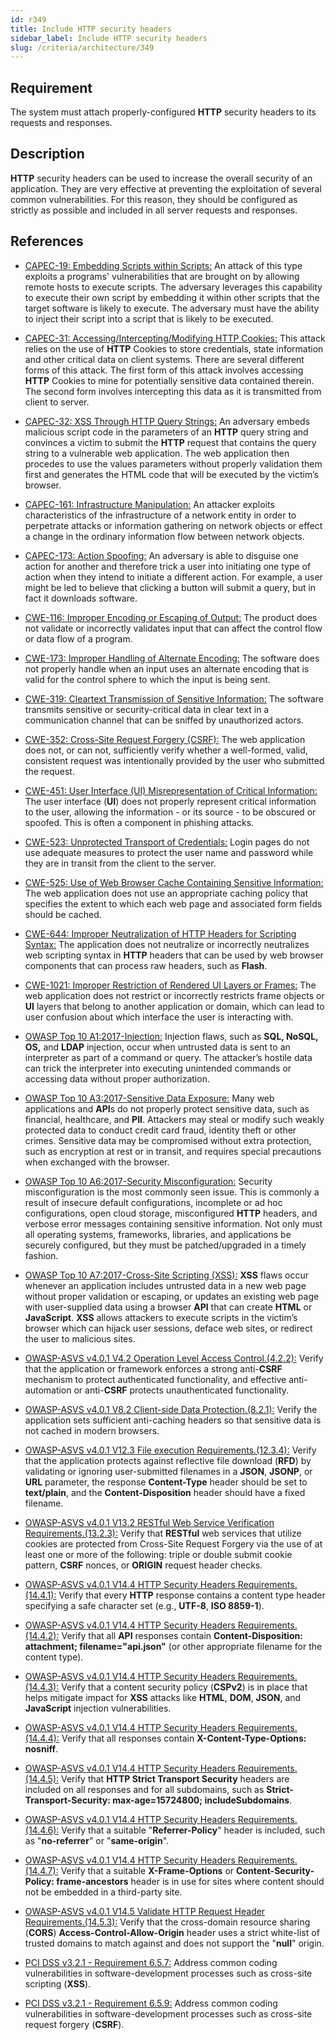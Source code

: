 ```yaml
---
id: r349
title: Include HTTP security headers
sidebar_label: Include HTTP security headers
slug: /criteria/architecture/349
---
```


## Requirement

The system must attach properly-configured
**HTTP** security headers
to its requests and responses.

## Description

**HTTP** security headers can be used
to increase the overall security of an application.
They are very effective
at preventing the exploitation
of several common vulnerabilities.
For this reason,
they should be configured
as strictly as possible
and included in all server requests
and responses.

## References

- [CAPEC-19: Embedding Scripts within Scripts:](https://capec.mitre.org/data/definitions/19.html)
An attack of this type exploits a programs' vulnerabilities
that are brought on by allowing remote hosts
to execute scripts.
The adversary leverages this capability
to execute their own script
by embedding it within other scripts
that the target software is likely to execute.
The adversary must have the ability to inject their script
into a script that is likely to be executed.

- [CAPEC-31: Accessing/Intercepting/Modifying HTTP Cookies:](https://capec.mitre.org/data/definitions/31.html)
This attack relies on the use of **HTTP** Cookies
to store credentials,
state information
and other critical data on client systems.
There are several different forms of this attack.
The first form of this attack
involves accessing **HTTP** Cookies
to mine for potentially sensitive data
contained therein.
The second form involves
intercepting this data
as it is transmitted from client to server.

- [CAPEC-32: XSS Through HTTP Query Strings:](https://capec.mitre.org/data/definitions/32.html)
An adversary embeds malicious script code
in the parameters of an **HTTP** query string
and convinces a victim
to submit the **HTTP** request that contains the query string
to a vulnerable web application.
The web application then procedes
to use the values parameters
without properly validation them first
and generates the HTML code
that will be executed by the victim’s browser.

- [CAPEC-161: Infrastructure Manipulation:](https://capec.mitre.org/data/definitions/161.html)
An attacker exploits characteristics
of the infrastructure of a network entity
in order to perpetrate attacks
or information gathering on network objects
or effect a change in the ordinary information flow
between network objects.

- [CAPEC-173: Action Spoofing:](https://capec.mitre.org/data/definitions/173.html)
An adversary is able to
disguise one action for another
and therefore trick a user into initiating one type of action
when they intend to initiate a different action.
For example,
a user might be led to believe that clicking a button
will submit a query,
but in fact it downloads software.

- [CWE-116: Improper Encoding or Escaping of Output:](https://cwe.mitre.org/data/definitions/116.html)
The product does not validate
or incorrectly validates input
that can affect the control flow
or data flow of a program.

- [CWE-173: Improper Handling of Alternate Encoding:](https://cwe.mitre.org/data/definitions/173.html)
The software does not properly handle
when an input uses an alternate encoding
that is valid for the control sphere
to which the input is being sent.

- [CWE-319: Cleartext Transmission of Sensitive Information:](https://cwe.mitre.org/data/definitions/319.html)
The software transmits sensitive
or security-critical data in clear text
in a communication channel that
can be sniffed by unauthorized actors.

- [CWE-352: Cross-Site Request Forgery (CSRF):](https://cwe.mitre.org/data/definitions/352.html)
The web application does not,
or can not,
sufficiently verify whether a well-formed, valid, 
consistent request was intentionally provided
by the user who submitted the request.

- [CWE-451: User Interface (UI) Misrepresentation of Critical Information:](https://cwe.mitre.org/data/definitions/451.html)
The user interface (**UI**)
does not properly represent critical information to the user,
allowing the information - or its source -
to be obscured or spoofed.
This is often a component in phishing attacks.

- [CWE-523: Unprotected Transport of Credentials:](https://cwe.mitre.org/data/definitions/523.html)
Login pages do not use adequate measures
to protect the user name and password
while they are in transit
from the client to the server.

- [CWE-525: Use of Web Browser Cache Containing Sensitive Information:](https://cwe.mitre.org/data/definitions/525.html)
The web application
does not use an appropriate caching policy
that specifies the extent to which each web page
and associated form fields should be cached.

- [CWE-644: Improper Neutralization of HTTP Headers for Scripting Syntax:](https://cwe.mitre.org/data/definitions/644.html)
The application does not neutralize
or incorrectly neutralizes web scripting syntax
in **HTTP** headers
that can be used by web browser components
that can process raw headers,
such as **Flash**.

- [CWE-1021: Improper Restriction of Rendered UI Layers or Frames:](https://cwe.mitre.org/data/definitions/1021.html)
The web application
does not restrict or incorrectly restricts frame objects
or **UI** layers that belong
to another application or domain,
which can lead to user confusion
about which interface
the user is interacting with.

- [OWASP Top 10 A1:2017-Injection:](https://owasp.org/www-project-top-ten/OWASP_Top_Ten_2017/Top_10-2017_A1-Injection)
Injection flaws,
such as **SQL, NoSQL, OS,** and **LDAP** injection,
occur when untrusted data is sent
to an interpreter
as part of a command or query.
The attacker’s hostile data
can trick the interpreter
into executing unintended commands
or accessing data
without proper authorization.

- [OWASP Top 10 A3:2017-Sensitive Data Exposure:](https://owasp.org/www-project-top-ten/OWASP_Top_Ten_2017/Top_10-2017_A3-Sensitive_Data_Exposure)
Many web applications and **API**s
do not properly protect sensitive data,
such as financial, healthcare, and **PII**.
Attackers may steal or modify
such weakly protected data
to conduct credit card fraud,
identity theft or other crimes.
Sensitive data may be compromised
without extra protection,
such as encryption at rest or in transit,
and requires special precautions
when exchanged with the browser.

- [OWASP Top 10 A6:2017-Security Misconfiguration:](https://owasp.org/www-project-top-ten/OWASP_Top_Ten_2017/Top_10-2017_A6-Security_Misconfiguration)
Security misconfiguration
is the most commonly seen issue.
This is commonly a result of insecure default configurations,
incomplete or ad hoc configurations,
open cloud storage,
misconfigured **HTTP** headers,
and verbose error messages
containing sensitive information.
Not only must all operating systems,
frameworks, libraries,
and applications be securely configured,
but they must be patched/upgraded in a timely fashion.

- [OWASP Top 10 A7:2017-Cross-Site Scripting (XSS):](https://owasp.org/www-project-top-ten/OWASP_Top_Ten_2017/Top_10-2017_A7-Cross-Site_Scripting_(XSS))
**XSS** flaws occur whenever an application
includes untrusted data
in a new web page without proper validation
or escaping,
or updates an existing web page
with user-supplied data using a browser **API**
that can create **HTML** or **JavaScript**.
**XSS** allows attackers
to execute scripts in the victim’s browser
which can hijack user sessions,
deface web sites,
or redirect the user to malicious sites.

- [OWASP-ASVS v4.0.1 V4.2 Operation Level Access Control.(4.2.2):](https://owasp.org/www-project-application-security-verification-standard/)
Verify that the application
or framework enforces
a strong anti-**CSRF** mechanism
to protect authenticated functionality,
and effective anti-automation
or anti-**CSRF** protects unauthenticated functionality.

- [OWASP-ASVS v4.0.1 V8.2 Client-side Data Protection.(8.2.1):](https://owasp.org/www-project-application-security-verification-standard/)
Verify the application
sets sufficient anti-caching headers
so that sensitive data is not cached
in modern browsers.

- [OWASP-ASVS v4.0.1 V12.3 File execution Requirements.(12.3.4):](https://owasp.org/www-project-application-security-verification-standard/)
Verify that the application protects
against reflective file download (**RFD**)
by validating or ignoring user-submitted filenames in a **JSON**,
**JSONP**, or **URL** parameter,
the response **Content-Type** header should be set
to **text/plain**,
and the **Content-Disposition** header
should have a fixed filename.

- [OWASP-ASVS v4.0.1 V13.2 RESTful Web Service Verification Requirements.(13.2.3):](https://owasp.org/www-project-application-security-verification-standard/)
Verify that **RESTful** web services
that utilize cookies are protected
from Cross-Site Request Forgery via the use of at least one
or more of the following:
triple or double submit cookie pattern,
**CSRF** nonces,
or **ORIGIN** request header checks.

- [OWASP-ASVS v4.0.1 V14.4 HTTP Security Headers Requirements.(14.4.1):](https://owasp.org/www-project-application-security-verification-standard/)
Verify that every **HTTP** response
contains a content type header
specifying a safe character set
(e.g., **UTF-8**, **ISO 8859-1**).

- [OWASP-ASVS v4.0.1 V14.4 HTTP Security Headers Requirements.(14.4.2):](https://owasp.org/www-project-application-security-verification-standard/)
Verify that all **API** responses
contain **Content-Disposition: attachment; filename="api.json"**
(or other appropriate filename
for the content type).

- [OWASP-ASVS v4.0.1 V14.4 HTTP Security Headers Requirements.(14.4.3):](https://owasp.org/www-project-application-security-verification-standard/)
Verify that a content security policy (**CSPv2**)
is in place that helps mitigate impact
for **XSS** attacks like
**HTML**, **DOM**, **JSON**,
and **JavaScript** injection vulnerabilities.

- [OWASP-ASVS v4.0.1 V14.4 HTTP Security Headers Requirements.(14.4.4):](https://owasp.org/www-project-application-security-verification-standard/)
Verify that all responses
contain **X-Content-Type-Options: nosniff**.

- [OWASP-ASVS v4.0.1 V14.4 HTTP Security Headers Requirements.(14.4.5):](https://owasp.org/www-project-application-security-verification-standard/)
Verify that **HTTP Strict Transport Security** headers
are included on all responses and for all subdomains,
such as **Strict-Transport-Security: max-age=15724800; includeSubdomains**.

- [OWASP-ASVS v4.0.1 V14.4 HTTP Security Headers Requirements.(14.4.6):](https://owasp.org/www-project-application-security-verification-standard/)
Verify that a suitable "**Referrer-Policy**" header
is included,
such as "**no-referrer**" or "**same-origin**".

- [OWASP-ASVS v4.0.1 V14.4 HTTP Security Headers Requirements.(14.4.7):](https://owasp.org/www-project-application-security-verification-standard/)
Verify that a suitable **X-Frame-Options** or
**Content-Security-Policy: frame-ancestors** header
is in use for sites
where content should not be embedded
in a third-party site.

- [OWASP-ASVS v4.0.1 V14.5 Validate HTTP Request Header Requirements.(14.5.3):](https://owasp.org/www-project-application-security-verification-standard/)
Verify that the cross-domain resource sharing (**CORS**)
**Access-Control-Allow-Origin** header
uses a strict white-list
of trusted domains to match against
and does not support the "**null**" origin.

- [PCI DSS v3.2.1 - Requirement 6.5.7:](https://www.pcisecuritystandards.org/documents/PCI_DSS_v3-2-1.pdf)
Address common coding vulnerabilities
in software-development processes
such as cross-site scripting (**XSS**).

- [PCI DSS v3.2.1 - Requirement 6.5.9:](https://www.pcisecuritystandards.org/documents/PCI_DSS_v3-2-1.pdf)
Address common coding vulnerabilities
in software-development processes
such as cross-site request forgery (**CSRF**).
